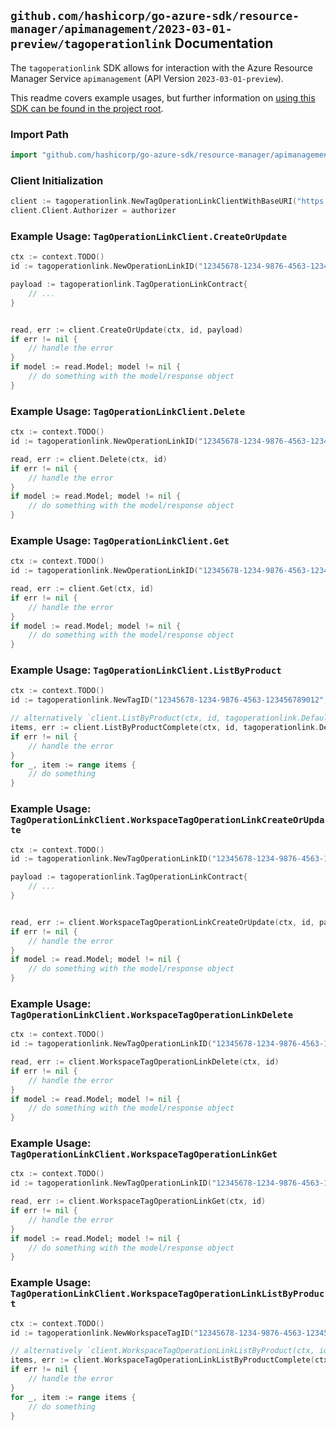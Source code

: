 
## `github.com/hashicorp/go-azure-sdk/resource-manager/apimanagement/2023-03-01-preview/tagoperationlink` Documentation

The `tagoperationlink` SDK allows for interaction with the Azure Resource Manager Service `apimanagement` (API Version `2023-03-01-preview`).

This readme covers example usages, but further information on [using this SDK can be found in the project root](https://github.com/hashicorp/go-azure-sdk/tree/main/docs).

### Import Path

```go
import "github.com/hashicorp/go-azure-sdk/resource-manager/apimanagement/2023-03-01-preview/tagoperationlink"
```


### Client Initialization

```go
client := tagoperationlink.NewTagOperationLinkClientWithBaseURI("https://management.azure.com")
client.Client.Authorizer = authorizer
```


### Example Usage: `TagOperationLinkClient.CreateOrUpdate`

```go
ctx := context.TODO()
id := tagoperationlink.NewOperationLinkID("12345678-1234-9876-4563-123456789012", "example-resource-group", "serviceValue", "tagIdValue", "operationLinkIdValue")

payload := tagoperationlink.TagOperationLinkContract{
	// ...
}


read, err := client.CreateOrUpdate(ctx, id, payload)
if err != nil {
	// handle the error
}
if model := read.Model; model != nil {
	// do something with the model/response object
}
```


### Example Usage: `TagOperationLinkClient.Delete`

```go
ctx := context.TODO()
id := tagoperationlink.NewOperationLinkID("12345678-1234-9876-4563-123456789012", "example-resource-group", "serviceValue", "tagIdValue", "operationLinkIdValue")

read, err := client.Delete(ctx, id)
if err != nil {
	// handle the error
}
if model := read.Model; model != nil {
	// do something with the model/response object
}
```


### Example Usage: `TagOperationLinkClient.Get`

```go
ctx := context.TODO()
id := tagoperationlink.NewOperationLinkID("12345678-1234-9876-4563-123456789012", "example-resource-group", "serviceValue", "tagIdValue", "operationLinkIdValue")

read, err := client.Get(ctx, id)
if err != nil {
	// handle the error
}
if model := read.Model; model != nil {
	// do something with the model/response object
}
```


### Example Usage: `TagOperationLinkClient.ListByProduct`

```go
ctx := context.TODO()
id := tagoperationlink.NewTagID("12345678-1234-9876-4563-123456789012", "example-resource-group", "serviceValue", "tagIdValue")

// alternatively `client.ListByProduct(ctx, id, tagoperationlink.DefaultListByProductOperationOptions())` can be used to do batched pagination
items, err := client.ListByProductComplete(ctx, id, tagoperationlink.DefaultListByProductOperationOptions())
if err != nil {
	// handle the error
}
for _, item := range items {
	// do something
}
```


### Example Usage: `TagOperationLinkClient.WorkspaceTagOperationLinkCreateOrUpdate`

```go
ctx := context.TODO()
id := tagoperationlink.NewTagOperationLinkID("12345678-1234-9876-4563-123456789012", "example-resource-group", "serviceValue", "workspaceIdValue", "tagIdValue", "operationLinkIdValue")

payload := tagoperationlink.TagOperationLinkContract{
	// ...
}


read, err := client.WorkspaceTagOperationLinkCreateOrUpdate(ctx, id, payload)
if err != nil {
	// handle the error
}
if model := read.Model; model != nil {
	// do something with the model/response object
}
```


### Example Usage: `TagOperationLinkClient.WorkspaceTagOperationLinkDelete`

```go
ctx := context.TODO()
id := tagoperationlink.NewTagOperationLinkID("12345678-1234-9876-4563-123456789012", "example-resource-group", "serviceValue", "workspaceIdValue", "tagIdValue", "operationLinkIdValue")

read, err := client.WorkspaceTagOperationLinkDelete(ctx, id)
if err != nil {
	// handle the error
}
if model := read.Model; model != nil {
	// do something with the model/response object
}
```


### Example Usage: `TagOperationLinkClient.WorkspaceTagOperationLinkGet`

```go
ctx := context.TODO()
id := tagoperationlink.NewTagOperationLinkID("12345678-1234-9876-4563-123456789012", "example-resource-group", "serviceValue", "workspaceIdValue", "tagIdValue", "operationLinkIdValue")

read, err := client.WorkspaceTagOperationLinkGet(ctx, id)
if err != nil {
	// handle the error
}
if model := read.Model; model != nil {
	// do something with the model/response object
}
```


### Example Usage: `TagOperationLinkClient.WorkspaceTagOperationLinkListByProduct`

```go
ctx := context.TODO()
id := tagoperationlink.NewWorkspaceTagID("12345678-1234-9876-4563-123456789012", "example-resource-group", "serviceValue", "workspaceIdValue", "tagIdValue")

// alternatively `client.WorkspaceTagOperationLinkListByProduct(ctx, id, tagoperationlink.DefaultWorkspaceTagOperationLinkListByProductOperationOptions())` can be used to do batched pagination
items, err := client.WorkspaceTagOperationLinkListByProductComplete(ctx, id, tagoperationlink.DefaultWorkspaceTagOperationLinkListByProductOperationOptions())
if err != nil {
	// handle the error
}
for _, item := range items {
	// do something
}
```
